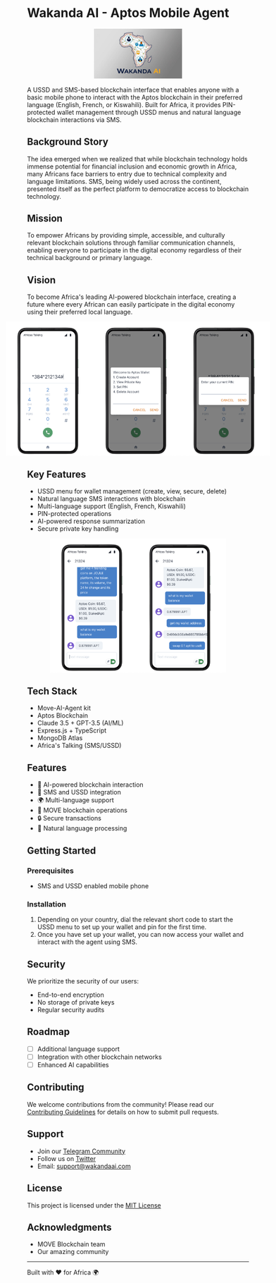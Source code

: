 # Wakanda AI - Aptos Mobile Agent
<p align="center">
  <img src="./src//assets/logo.jpg" alt="Wakanda AI Logo" width="200"/>
</p>

A USSD and SMS-based blockchain interface that enables anyone with a basic mobile phone to interact with the Aptos blockchain in their preferred language (English, French, or Kiswahili). Built for Africa, it provides PIN-protected wallet management through USSD menus and natural language blockchain interactions via SMS.

## Background Story

The idea emerged when we realized that while blockchain technology holds immense potential for financial inclusion and economic growth in Africa, many Africans face barriers to entry due to technical complexity and language limitations. SMS, being widely used across the continent, presented itself as the perfect platform to democratize access to blockchain technology.

## Mission

To empower Africans by providing simple, accessible, and culturally relevant blockchain solutions through familiar communication channels, enabling everyone to participate in the digital economy regardless of their technical background or primary language.

## Vision

To become Africa's leading AI-powered blockchain interface, creating a future where every African can easily participate in the digital economy using their preferred local language.

<p>
    <p align="center" style="display: flex; justify-content: center; align-items: center;">
    <img src="./src//assets/wak1.png" alt="Wakanda AI Logo" width="200"/>
    <img src="./src//assets/wak2.png" alt="Wakanda AI Logo" width="200"/>
    <img src="./src//assets/wak3.png" alt="Wakanda AI Logo" width="200"/>

</p>

## Key Features

- USSD menu for wallet management (create, view, secure, delete)
- Natural language SMS interactions with blockchain
- Multi-language support (English, French, Kiswahili)
- PIN-protected operations
- AI-powered response summarization
- Secure private key handling



 <p align="center" style="display: flex; justify-content: center; align-items: center;">
    <img src="./src//assets/wak4.png" alt="Wakanda AI Logo" width="200"/>
    <img src="./src//assets/wak5.png" alt="Wakanda AI Logo" width="200"/>
</p>

## Tech Stack

- Move-AI-Agent kit
- Aptos Blockchain
- Claude 3.5 + GPT-3.5 (AI/ML)
- Express.js + TypeScript
- MongoDB Atlas
- Africa's Talking (SMS/USSD)


## Features

- 🤖 AI-powered blockchain interaction
- 📱 SMS and USSD integration
- 🌍 Multi-language support
- 💼 MOVE blockchain operations
- 🔒 Secure transactions
- 💬 Natural language processing


## Getting Started

### Prerequisites

- SMS and USSD enabled mobile phone


### Installation

1. Depending on your country, dial the relevant short code to start the USSD menu to set up your wallet and pin for the first time.
2. Once you have set up your wallet, you can now access your wallet and interact with the agent using SMS.

## Security

We prioritize the security of our users:

- End-to-end encryption
- No storage of private keys
- Regular security audits

## Roadmap

- [ ] Additional language support
- [ ] Integration with other blockchain networks
- [ ] Enhanced AI capabilities

## Contributing

We welcome contributions from the community! Please read our [Contributing Guidelines](CONTRIBUTING.md) for details on how to submit pull requests.

## Support

- Join our [Telegram Community](link)
- Follow us on [Twitter](link)
- Email: support@wakandaai.com

## License

This project is licensed under the [MIT License](LICENSE)

## Acknowledgments

- MOVE Blockchain team
- Our amazing community

---

Built with ❤️ for Africa 🌍
